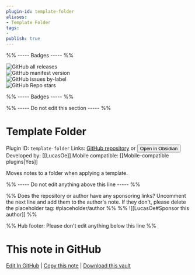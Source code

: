```yaml
---
plugin-id: template-folder
aliases:
- Template Folder
tags: 
- 
publish: true
---
```


%% ----- Badges ----- %%

![GitHub all releases](https://img.shields.io/github/downloads/LucasOe/obsidian-template-folder/total?color=573E7A&logo=github&style=for-the-badge)   
![GitHub manifest version](https://img.shields.io/github/manifest-json/v/LucasOe/obsidian-template-folder?color=573E7A&logo=github&style=for-the-badge)   
![GitHub issues by-label](https://img.shields.io/github/issues/LucasOe/obsidian-template-folder/help%20wanted?color=573E7A&logo=github&style=for-the-badge)   
![GitHub Repo stars](https://img.shields.io/github/stars/LucasOe/obsidian-template-folder?color=573E7A&logo=github&style=for-the-badge)

%% ----- Badges ----- %%

%% ----- Do not edit this section ----- %%

# Template Folder

Plugin ID: `template-folder`
Links: [GitHub repository](https://github.com/LucasOe/obsidian-template-folder) or [<button id=HH>Open in Obsidian</button>](obsidian://show-plugin?id=template-folder)
Developed by: [[LucasOe]]
Mobile compatible: [[Mobile-compatible plugins|Yes]]

Moves notes to a folder when applying a template.

%% ----- Do not edit anything above this line ----- %% 

%% Does the repository or author have any sponsoring links? Uncomment the next line and add them to the author's note. If they don't, please delete the placeholder tag: #placeholder/author %%
%% ![[LucasOe#Sponsor this author]] %%

%% Hub footer: Please don't edit anything below this line %%

# This note in GitHub

<span class="git-footer">[Edit In GitHub](https://github.dev/obsidian-community/obsidian-hub/blob/main/02%20-%20Community%20Expansions/02.05%20All%20Community%20Expansions/Plugins/template-folder.md "git-hub-edit-note") | [Copy this note](https://raw.githubusercontent.com/obsidian-community/obsidian-hub/main/02%20-%20Community%20Expansions/02.05%20All%20Community%20Expansions/Plugins/template-folder.md "git-hub-copy-note") | [Download this vault](https://github.com/obsidian-community/obsidian-hub/archive/refs/heads/main.zip "git-hub-download-vault") </span>
